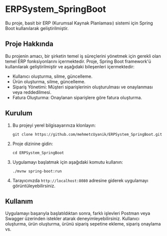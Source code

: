 # ERPSystem_SpringBoot

Bu proje, basit bir ERP (Kurumsal Kaynak Planlaması) sistemi için Spring Boot kullanılarak geliştirilmiştir.

## Proje Hakkında

Bu projenin amacı, bir şirketin temel iş süreçlerini yönetmek için gerekli olan temel ERP fonksiyonlarını içermektedir. Proje, Spring Boot framework'ü kullanılarak geliştirilmiştir ve aşağıdaki bileşenleri içermektedir:

- Kullanıcı oluşturma, silme, güncelleme.
- Ürün oluşturma, silme, güncelleme.
- Sipariş Yönetimi: Müşteri siparişlerinin oluşturulması ve onaylanması veya reddedilmesi.
- Fatura Oluşturma: Onaylanan siparişlere göre fatura oluşturma.

## Kurulum

1. Bu projeyi yerel bilgisayarınıza klonlayın: 
   
    `git clone https://github.com/mehmetcUyanik/ERPSystem_SpringBoot.git `

2.  Proje dizinine gidin:
    
    `cd ERPSystem_SpringBoot` 
    
3.  Uygulamayı başlatmak için aşağıdaki komutu kullanın:
   
    `./mvnw spring-boot:run` 
    
4.  Tarayıcınızda `http://localhost:8080` adresine giderek uygulamayı görüntüleyebilirsiniz.
    

## Kullanım

Uygulamayı başarıyla başlatıldıktan sonra, farklı işlevleri Postman veya Swagger üzerinden istekler atarak deneyimleyebilirsiniz. Kullanıcı oluşturma, ürün oluşturma,
ürünü sipariş sepetine ekleme, sipariş onaylama vs. 
